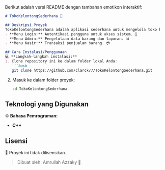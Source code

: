 Berikut adalah versi README dengan tambahan emotikon interaktif:  

```markdown
# TokoKelontongSederhana 🛒

## Deskripsi Proyek
TokoKelontongSederhana adalah aplikasi sederhana untuk mengelola toko kelontong. Aplikasi ini memiliki fitur:  
- **Menu Login:** Autentikasi pengguna untuk akses sistem. 🛂  
- **Menu Admin:** Pengelolaan data barang dan laporan. 📊  
- **Menu Kasir:** Transaksi penjualan barang. 💳  

## Cara Instalasi/Penggunaan  
💻 **Langkah-langkah instalasi:**  
1. Clone repository ini ke dalam folder lokal Anda:  
   ```bash
   git clone https://github.com/clarck77/TokoKelontongSederhana.git
   ```  
2. Masuk ke dalam folder proyek:  
   ```bash
   cd TokoKelontongSederhana
   ```  

## Teknologi yang Digunakan  
⚙️ **Bahasa Pemrograman:**  
- **C++**  

## Lisensi  
📝 Proyek ini tidak dilisensikan.  

> Dibuat oleh: Amrullah Azzaky 🌟
